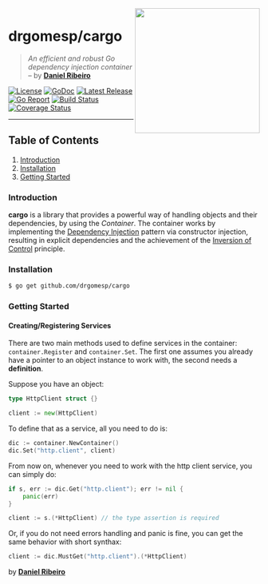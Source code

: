 <img  width="250" align="right" src="http://2.bp.blogspot.com/-4Yy4UKNvlic/UDacAxBt--I/AAAAAAAAEwU/F-IQc8NGejo/s1600/semi.png" />

# drgomesp/cargo

> *An efficient and robust Go dependency injection container* – by **[Daniel Ribeiro](https://github.com/drgomesp)**

[![License][license_badge]][license]
[![GoDoc][docs_badge]][docs]
[![Latest Release][release_badge]][release]
[![Go Report][report_badge]][report]
[![Build Status][build_badge]][build]
[![Coverage Status][coverage_badge]][coverage]

___

## Table of Contents

1. [Introduction](#introduction)
2. [Installation](#installation)
3. [Getting Started](#getting-started)

### Introduction

**cargo** is a library that provides a powerful way of handling objects and
 their dependencies, by using the *Container*. The container works
 by implementing the [Dependency Injection](https://en.wikipedia.org/wiki/Dependency_injection)
 pattern via constructor injection, resulting in explicit dependencies and the achievement
 of the [Inversion of Control](https://en.wikipedia.org/wiki/Inversion_of_control) principle.

### Installation

```bash
$ go get github.com/drgomesp/cargo
```

### Getting Started

#### Creating/Registering Services

There are two main methods used to define services in the container: `container.Register`
and `container.Set`. The first one assumes you already have a pointer to an object instance
to work with, the second needs a **definition**.

Suppose you have an object:

```go
type HttpClient struct {}

client := new(HttpClient)
```

To define that as a service, all you need to do is:

```go
dic := container.NewContainer()
dic.Set("http.client", client)
```

From now on, whenever you need to work with the http client service, you can simply do:

```go
if s, err := dic.Get("http.client"); err != nil {
    panic(err)
}

client := s.(*HttpClient) // the type assertion is required
```

Or, if you do not need errors handling and panic is fine, you can get the same behavior with short synthax:

```go
client := dic.MustGet("http.client").(*HttpClient)
```

by **[Daniel Ribeiro](https://twitter.com/drgomesp)**

[license]: https://opensource.org/licenses/MIT
[license_badge]: https://img.shields.io/badge/liecense-MIT-blue.svg
[docs]: https://godoc.org/github.com/drgomesp/cargo
[docs_badge]: https://godoc.org/github.com/drgomesp/cargo?status.svg
[release]: https://github.com/drgomesp/cargo/releases
[release_badge]: https://img.shields.io/github/release/drgomesp/cargo.svg
[report]: https://goreportcard.com/report/github.com/drgomesp/cargo
[report_badge]: https://goreportcard.com/badge/github.com/drgomesp/cargo
[build]: https://travis-ci.org/drgomesp/cargo
[build_badge]: https://travis-ci.org/drgomesp/cargo.svg?branch=develop
[coverage]: https://coveralls.io/github/drgomesp/cargo?branch=develop
[coverage_badge]: https://coveralls.io/repos/github/drgomesp/cargo/badge.svg?branch=develop
